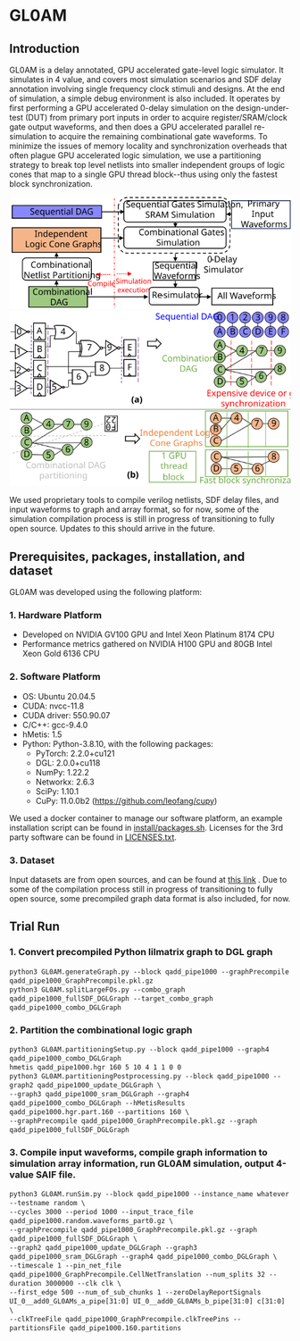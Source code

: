 # GL0AM

## Introduction


GL0AM is a delay annotated, GPU accelerated gate-level logic simulator. It simulates in 4 value, and covers most simulation scenarios and SDF delay annotation involving single frequency clock stimuli and designs. At the end of simulation, a simple debug environment is also included. It operates by first performing a GPU accelerated 0-delay simulation on the design-under-test (DUT) from primary port inputs in order to acquire register/SRAM/clock gate output waveforms, and then does a GPU accelerated parallel re-simulation to acquire the remaining combinational gate waveforms. To minimize the issues of memory locality and synchronization overheads that often plague GPU accelerated logic simulation, we use a partitioning strategy to break top level netlists into smaller independent groups of logic cones that map to a single GPU thread block--thus using only the fastest block synchronization.

<p align="center">
  <img src="images/GL0AM_ToolFlow3.svg" width="600"/>
<img src="images/GL0AM_ToolFlow4.svg" width="600"/>
</p>

We used proprietary tools to compile verilog netlists, SDF delay files, and input waveforms to graph and array format, so for now, some of the simulation compilation process is still in progress of transitioning to fully open source. Updates to this should arrive in the future.

## Prerequisites, packages, installation, and dataset

GL0AM was developed using the following platform:

### 1. Hardware Platform
  * Developed on NVIDIA GV100 GPU and Intel Xeon Platinum 8174 CPU
  * Performance metrics gathered on NVIDIA H100 GPU and 80GB Intel Xeon Gold 6136 CPU

### 2. Software Platform
  * OS: Ubuntu 20.04.5
  * CUDA: nvcc-11.8
  * CUDA driver: 550.90.07
  * C/C++: gcc-9.4.0
  * hMetis: 1.5
  * Python: Python-3.8.10, with the following packages:
    * PyTorch: 2.2.0+cu121
    * DGL: 2.0.0+cu118
    * NumPy: 1.22.2
    * Networkx: 2.6.3
    * SciPy: 1.10.1
    * CuPy: 11.0.0b2 (https://github.com/leofang/cupy)
  
  We used a docker container to manage our software platform, an example installation script can be found in [install/packages.sh](install/packages.sh). Licenses for the 3rd party software can be found in [LICENSES.txt](LICENSES.txt).

   
### 3. Dataset
Input datasets are from open sources, and can be found at [this link](https://drive.google.com/drive/folders/1VIeTu6O_yIVv1qkEpi-qSUaYuhhC4ovK?usp=sharing) . Due to some of the compilation process still in progress of transitioning to fully open source, some precompiled graph data format is also included, for now.

## Trial Run
### 1. Convert precompiled Python lilmatrix graph to DGL graph
```
python3 GL0AM.generateGraph.py --block qadd_pipe1000 --graphPrecompile qadd_pipe1000_GraphPrecompile.pkl.gz
python3 GL0AM.splitLargeFOs.py --combo_graph qadd_pipe1000_fullSDF_DGLGraph --target_combo_graph qadd_pipe1000_combo_DGLGraph
```
### 2. Partition the combinational logic graph
```
python3 GL0AM.partitioningSetup.py --block qadd_pipe1000 --graph4 qadd_pipe1000_combo_DGLGraph
hmetis qadd_pipe1000.hgr 160 5 10 4 1 1 0 0
python3 GL0AM.partitioningPostprocessing.py --block qadd_pipe1000 --graph2 qadd_pipe1000_update_DGLGraph \
--graph3 qadd_pipe1000_sram_DGLGraph --graph4 qadd_pipe1000_combo_DGLGraph --hMetisResults qadd_pipe1000.hgr.part.160 --partitions 160 \
--graphPrecompile qadd_pipe1000_GraphPrecompile.pkl.gz --graph qadd_pipe1000_fullSDF_DGLGraph
```
### 3. Compile input waveforms, compile graph information to simulation array information, run GL0AM simulation, output 4-value SAIF file.
```
python3 GL0AM.runSim.py --block qadd_pipe1000 --instance_name whatever  --testname random \
--cycles 3000 --period 1000 --input_trace_file qadd_pipe1000.random.waveforms_part0.gz \
--graphPrecompile qadd_pipe1000_GraphPrecompile.pkl.gz --graph qadd_pipe1000_fullSDF_DGLGraph \
--graph2 qadd_pipe1000_update_DGLGraph --graph3 qadd_pipe1000_sram_DGLGraph --graph4 qadd_pipe1000_combo_DGLGraph \
--timescale 1 --pin_net_file qadd_pipe1000_GraphPrecompile.CellNetTranslation --num_splits 32 --duration 3000000 --clk clk \
--first_edge 500 --num_of_sub_chunks 1 --zeroDelayReportSignals UI_0__add0_GL0AMs_a_pipe[31:0] UI_0__add0_GL0AMs_b_pipe[31:0] c[31:0] \
--clkTreeFile qadd_pipe1000_GraphPrecompile.clkTreePins --partitionsFile qadd_pipe1000.160.partitions
```
